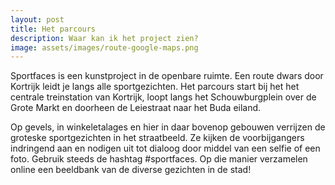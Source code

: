 ```yaml
---
layout: post
title: Het parcours
description: Waar kan ik het project zien?
image: assets/images/route-google-maps.png
---
```


Sportfaces is een kunstproject in de openbare ruimte. Een route dwars door Kortrijk leidt je langs alle sportgezichten. Het parcours start bij het het centrale treinstation van Kortrijk, loopt langs het Schouwburgplein over de Grote Markt en doorheen de Leiestraat naar het Buda eiland.

Op gevels, in winkeletalages en hier in daar bovenop gebouwen verrijzen de groteske sportgezichten in het straatbeeld. Ze kijken de voorbijgangers indringend aan en nodigen uit tot dialoog door middel van een selfie of een foto. Gebruik steeds de hashtag #sportfaces. Op die manier verzamelen online een beeldbank van de diverse gezichten in de stad!
